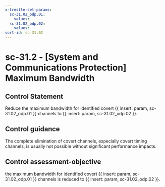 ```yaml
---
x-trestle-set-params:
  sc-31.02_odp.01:
    values:
  sc-31.02_odp.02:
    values:
sort-id: sc-31.02
---
```


# sc-31.2 - \[System and Communications Protection\] Maximum Bandwidth

## Control Statement

Reduce the maximum bandwidth for identified covert {{ insert: param, sc-31.02_odp.01 }} channels to {{ insert: param, sc-31.02_odp.02 }}.

## Control guidance

The complete elimination of covert channels, especially covert timing channels, is usually not possible without significant performance impacts.

## Control assessment-objective

the maximum bandwidth for identified covert {{ insert: param, sc-31.02_odp.01 }} channels is reduced to {{ insert: param, sc-31.02_odp.02 }}.
